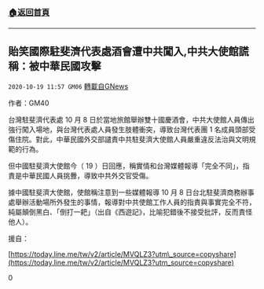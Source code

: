 ###  [:house:返回首頁](https://github.com/ourhimalayas/txt)
---

## 貽笑國際駐斐濟代表處酒會遭中共闖入,中共大使館謊稱：被中華民國攻擊
`2020-10-19 11:57 GM06` [轉載自GNews](https://gnews.org/zh-hant/434288/)

作者：GM40

台灣駐斐濟代表處 10 月 8 日於當地旅館舉辦雙十國慶酒會，中共大使館人員傳出強行闖入場地，與台灣代表處人員發生肢體衝突，導致台灣代表團 1 名成員頭部受傷住院。對此，中華民國外交部譴責中共駐斐濟大使館人員嚴重違反法治與文明規範的行為。

但中國駐斐濟大使館今（ 19 ）日回應，稱實情和台灣媒體報導「完全不同」，指責是中華民國人員挑釁，導致中共外交官受傷。

據中國駐斐濟大使館，使館稱注意到一些媒體報導 10 月 8 日台北駐斐濟商務辦事處舉辦活動場所外發生的事情，報導對中共使館工作人員的指責與事實完全不符，純屬顛倒黑白、「倒打一耙」（出自《西遊記》，比喻犯錯後不接受批評，反而責怪他人）。

援自：

[https://today.line.me/tw/v2/article/MVQLZ3?utm\_source=copyshare](https://today.line.me/tw/v2/article/MVQLZ3?utm_source=copyshare)

0
